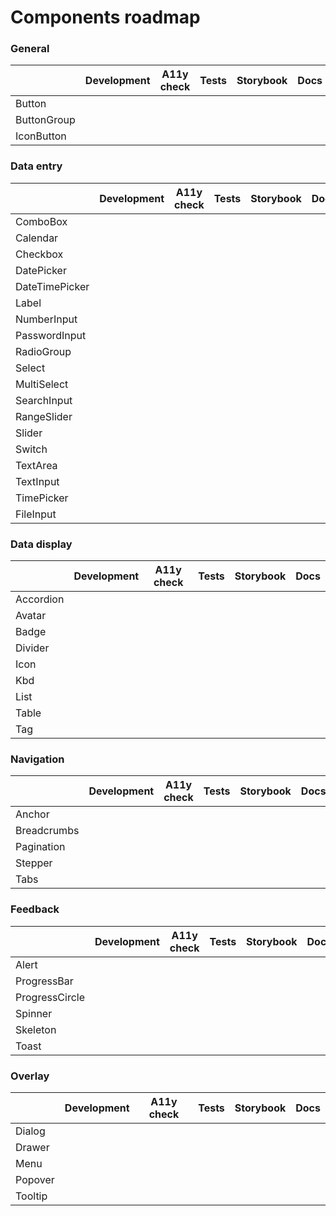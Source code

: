 # Components roadmap

### General

|             | Development | A11y check | Tests | Storybook | Docs |
| ----------- | :---------: | :--------: | :---: | :-------: | :--: |
| Button      |             |            |       |           |      |
| ButtonGroup |             |            |       |           |      |
| IconButton  |             |            |       |           |      |

### Data entry

|                | Development | A11y check | Tests | Storybook | Docs |
| -------------- | :---------: | :--------: | :---: | :-------: | :--: |
| ComboBox       |             |            |       |           |      |
| Calendar       |             |            |       |           |      |
| Checkbox       |             |            |       |           |      |
| DatePicker     |             |            |       |           |      |
| DateTimePicker |             |            |       |           |      |
| Label          |             |            |       |           |      |
| NumberInput    |             |            |       |           |      |
| PasswordInput  |             |            |       |           |      |
| RadioGroup     |             |            |       |           |      |
| Select         |             |            |       |           |      |
| MultiSelect    |             |            |       |           |      |
| SearchInput    |             |            |       |           |      |
| RangeSlider    |             |            |       |           |      |
| Slider         |             |            |       |           |      |
| Switch         |             |            |       |           |      |
| TextArea       |             |            |       |           |      |
| TextInput      |             |            |       |           |      |
| TimePicker     |             |            |       |           |      |
| FileInput      |             |            |       |           |      |

### Data display

|           | Development | A11y check | Tests | Storybook | Docs |
| --------- | :---------: | :--------: | :---: | :-------: | :--: |
| Accordion |             |            |       |           |      |
| Avatar    |             |            |       |           |      |
| Badge     |             |            |       |           |      |
| Divider   |             |            |       |           |      |
| Icon      |             |            |       |           |      |
| Kbd       |             |            |       |           |      |
| List      |             |            |       |           |      |
| Table     |             |            |       |           |      |
| Tag       |             |            |       |           |      |

### Navigation

|             | Development | A11y check | Tests | Storybook | Docs |
| ----------- | :---------: | :--------: | :---: | :-------: | :--: |
| Anchor      |             |            |       |           |      |
| Breadcrumbs |             |            |       |           |      |
| Pagination  |             |            |       |           |      |
| Stepper     |             |            |       |           |      |
| Tabs        |             |            |       |           |      |

### Feedback

|                | Development | A11y check | Tests | Storybook | Docs |
| -------------- | :---------: | :--------: | :---: | :-------: | :--: |
| Alert          |             |            |       |           |      |
| ProgressBar    |             |            |       |           |      |
| ProgressCircle |             |            |       |           |      |
| Spinner        |             |            |       |           |      |
| Skeleton       |             |            |       |           |      |
| Toast          |             |            |       |           |      |

### Overlay

|         | Development | A11y check | Tests | Storybook | Docs |
| ------- | :---------: | :--------: | :---: | :-------: | :--: |
| Dialog  |             |            |       |           |      |
| Drawer  |             |            |       |           |      |
| Menu    |             |            |       |           |      |
| Popover |             |            |       |           |      |
| Tooltip |             |            |       |           |      |
